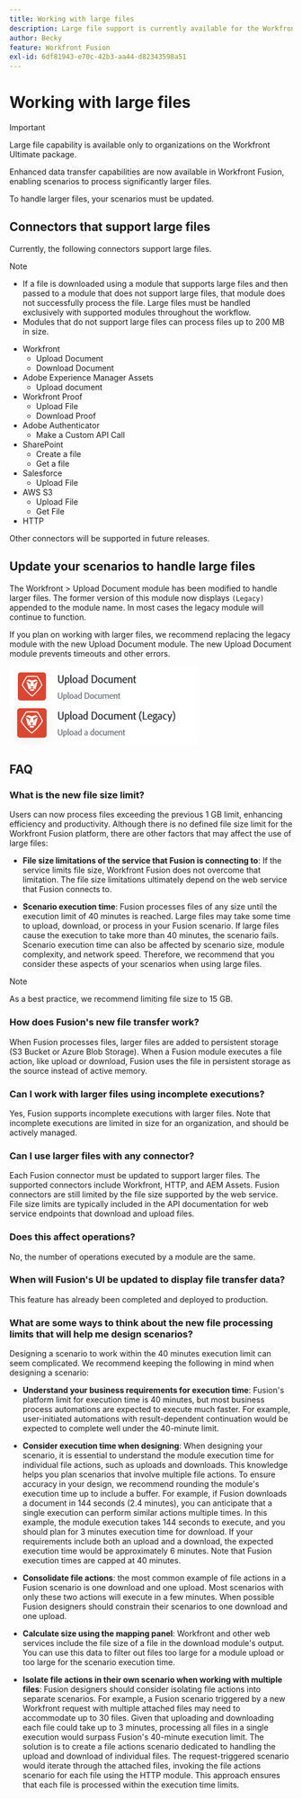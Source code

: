 ```yaml
---
title: Working with large files
description: Large file support is currently available for the Workfront and HTTP connectors.
author: Becky
feature: Workfront Fusion
exl-id: 6df81943-e70c-42b3-aa44-d82343598a51
---
```

# Working with large files

>[!IMPORTANT]
>
>Large file capability is available only to organizations on the Workfront Ultimate package.

Enhanced data transfer capabilities are now available in Workfront Fusion, enabling scenarios to process significantly larger files. 

To handle larger files, your scenarios must be updated.  

## Connectors that support large files

Currently, the following connectors support large files. 

>[!NOTE]
>
>* If a file is downloaded using a module that supports large files and then passed to a module that does not support large files, that module does not successfully process the file. Large files must be handled exclusively with supported modules throughout the workflow.
>* Modules that do not support large files can process files up to 200 MB in size.

* Workfront
   * Upload Document
   * Download Document
* Adobe Experience Manager Assets
   * Upload document
* Workfront Proof
   * Upload File
   * Download Proof
* Adobe Authenticator
   * Make a Custom API Call
* SharePoint
   * Create a file
   * Get a file
* Salesforce
   * Upload File
* AWS S3
   * Upload File
   * Get File
* HTTP

Other connectors will be supported in future releases.

## Update your scenarios to handle large files

The Workfront > Upload Document module has been modified to handle larger files. The former version of this module now displays `(Legacy)` appended to the module name. In most cases the legacy module will continue to function. 

If you plan on working with larger files, we recommend replacing the legacy module with the new Upload Document module. The new Upload Document module prevents timeouts and other errors.  

![Upload document](assets/new-upload-document.png)

## FAQ 

### What is the new file size limit? 

Users can now process files exceeding the previous 1 GB limit, enhancing efficiency and productivity.  Although there is no defined file size limit for the Workfront Fusion platform, there are other factors that may affect the use of large files:

* **File size limitations of the service that Fusion is connecting to**: If the service limits file size, Workfront Fusion does not overcome that limitation. The file size limitations ultimately depend on the web service that Fusion connects to.  

* **Scenario execution time**: Fusion processes files of any size until the execution limit of 40 minutes is reached. Large files may take some time to upload, download, or process in your Fusion scenario. If large files cause the execution to take more than 40 minutes, the scenario fails. Scenario execution time can also be affected by scenario size, module complexity, and network speed. Therefore, we recommend that you consider these aspects of your scenarios when using large files. 

>[!NOTE]
>
>As a best practice, we recommend limiting file size to 15 GB.

### How does Fusion's new file transfer work? 

When Fusion processes files, larger files are added to persistent storage (S3 Bucket or Azure Blob Storage). When a Fusion module executes a file action, like upload or download, Fusion uses the file in persistent storage as the source instead of active memory.  

### Can I work with larger files using incomplete executions? 

Yes, Fusion supports incomplete executions with larger files. Note that incomplete executions are limited in size for an organization, and should be actively managed.  

### Can I use larger files with any connector? 

Each Fusion connector must be updated to support larger files. The supported connectors include Workfront, HTTP, and AEM Assets. Fusion connectors are still limited by the file size supported by the web service. File size limits are typically included in the API documentation for web service endpoints that download and upload files.  

### Does this affect operations? 

No, the number of operations executed by a module are the same.  

### When will Fusion's UI be updated to display file transfer data? 

This feature has already been completed and deployed to production. 

### What are some ways to think about the new file processing limits that will help me design scenarios?  

Designing a scenario to work within the 40 minutes execution limit can seem complicated. We recommend keeping the following in mind when designing a scenario:

* **Understand your business requirements for execution time**: Fusion's platform limit for execution time is 40 minutes, but most business process automations are expected to execute much faster. For example, user-initiated automations with result-dependent continuation would be expected to complete well under the 40-minute limit.  
* **Consider execution time when designing**:  When designing your scenario, it is essential to understand the module execution time for individual file actions, such as uploads and downloads. This knowledge helps you plan scenarios that involve multiple file actions.  To ensure accuracy in your design, we recommend rounding the module's execution time up to include a buffer.
   For example, if Fusion downloads a document in 144 seconds (2.4 minutes), you can anticipate that a single execution can perform similar actions multiple times. In this example, the module execution takes 144 seconds to execute, and you should plan for 3 minutes execution time for download. If your requirements include both an upload and a download, the expected execution time would be approximately 6 minutes. Note that Fusion execution times are capped at 40 minutes. 

* **Consolidate file actions**: the most common example of file actions in a Fusion scenario is one download and one upload. Most scenarios with only these two actions will execute in a few minutes. When possible Fusion designers should constrain their scenarios to one download and one upload.  

* **Calculate size using the mapping panel**: Workfront and other web services include the file size of a file in the download module's output. You can use this data to filter out files too large for a module upload or too large for the scenario execution time.  

* **Isolate file actions in their own scenario when working with multiple files**: Fusion designers should consider isolating file actions into separate scenarios. For example, a Fusion scenario triggered by a new Workfront request with multiple attached files may need to accommodate up to 30 files. Given that uploading and downloading each file could take up to 3 minutes, processing all files in a single execution would surpass Fusion's 40-minute execution limit. The solution is to create a file actions scenario dedicated to handling the upload and download of individual files. The request-triggered scenario would iterate through the attached files, invoking the file actions scenario for each file using the HTTP module. This approach ensures that each file is processed within the execution time limits. 

<!--
## Connectors that do not support large files

Some Fusion connectors do not support large files. For these connectors, Fusion's total processing capacity for files is **1 GB**. 

This limit is based on a total memory cost. Every operation contributes to that cost. If a single file of 400 MB is downloaded and uploaded then the total cost to the file capacity would be 800 MB.

The following connectors do **not** support large files. 

* Archive
* Box
* Convert
* CSV
* Datastores
* Flow control
* FTP
* JSON
* JWT
* Markdown
* Math
* Microsoft Word templates
* MIME
* Microsoft SQL
* SFTP
* Adobe Acrobat Sign
* SOAP
* Tools
* XML

If a connector is not on this list, it does not support large files. For these connectors, Fusion's total processing capacity for files is **1 GB**. 

This limit is based on a total memory cost. Every operation contributes to that cost. If a single file of 400 MB is downloaded and uploaded then the total cost to the file capacity would be 800 MB.-->






<!--## Connectors that support large files

The following connectors support large files.

Workfront
HTTP
Webhooks
Salesforce
Microsoft Email
Workfront Proof
AEM Assets
Email
Slack
Jira
Microsoft Excel
SharePoint
Frame.io
Adobe PDF Services
Marketo
Azure Devops 
Google Email
Jira Server
Google Sheets
Microsoft OneDrive
ServiceNow 
AWS S3
Bynder
OneDrive Business
Adobe Authenticator
Google Drive
Microsoft Dynamics
Google Docs
NetSuite
Airtable
Azure AD
QuickBase 
Adobe Target
Adobe Campaign Classic
Microsoft Calendar
Workfront Planning
HubSpot CRM  
DropBox
Cloud Convert
Egnyte
Adobe Firefly
OpenAI / Chat GPT
Allocadia
Cvent
GitLab 
Google Team Drive
Google Calendar
Workfront SDL Managed Translation
Widen
Workfront Boards
Google Slides
Qualtrics
Microsoft Power BI
Adobe Photoshop
Anaplan
DocuSign 
MariaDB
Adobe Creative Cloud Libraries
Figma
AEM Forms
Datadog
GitHub 
Google Forms
Adobe I/O Events
Trello
Workday
Adobe Journey Optimizer
Adobe Lightroom


If a file is not on this list, it does not support large files. For these connectors, Fusion's total processing capacity for files is **1 GB**. 

This limit is based on a total memory cost. Every operation contributes to that cost. If a single file of 400 MB is downloaded and uploaded then the total cost to the file capacity would be 800 MB.

-->
